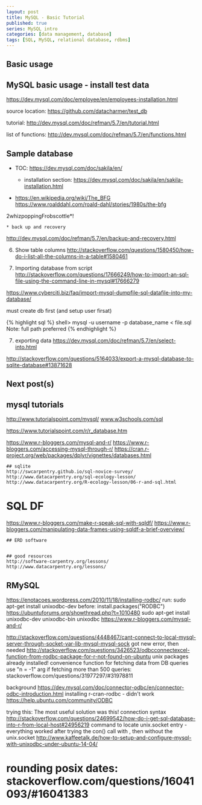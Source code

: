 ```yaml
---
layout: post
title: MySQL - Basic Tutorial
published: true
series: MySQL intro
categories: [data management, database]
tags: [SQL, MySQL, relational database, rdbms]
---
```


## Basic usage

## MySQL basic usage - install test data

https://dev.mysql.com/doc/employee/en/employees-installation.html

source location: https://github.com/datacharmer/test_db

tutorial: http://dev.mysql.com/doc/refman/5.7/en/tutorial.html


list of functions: http://dev.mysql.com/doc/refman/5.7/en/functions.html

## Sample database


* TOC: https://dev.mysql.com/doc/sakila/en/ 
    * installation section: https://dev.mysql.com/doc/sakila/en/sakila-installation.html

* 
    https://en.wikipedia.org/wiki/The_BFG
https://www.roalddahl.com/roald-dahl/stories/1980s/the-bfg

2whizpoppingFrobscottle*!
    
    * back up and recovery

http://dev.mysql.com/doc/refman/5.7/en/backup-and-recovery.html



6. Show table columns
http://stackoverflow.com/questions/1580450/how-do-i-list-all-the-columns-in-a-table#1580461



6. Importing database from script
http://stackoverflow.com/questions/17666249/how-to-import-an-sql-file-using-the-command-line-in-mysql#17666279

https://www.cyberciti.biz/faq/import-mysql-dumpfile-sql-datafile-into-my-database/

must create db first (and setup user firsat)

{% highlight sql %}
shell> mysql -u username -p database_name < file.sql    Note: full path preferred
{% endhighlight %}

7. exporting data
https://dev.mysql.com/doc/refman/5.7/en/select-into.html

http://stackoverflow.com/questions/5164033/export-a-mysql-database-to-sqlite-database#13871628

## Next post(s)

## mysql tutorials
http://www.tutorialspoint.com/mysql/
    www.w3schools.com/sql

https://www.tutorialspoint.com/r/r_database.htm

https://www.r-bloggers.com/mysql-and-r/
    https://www.r-bloggers.com/accessing-mysql-through-r/
    https://cran.r-project.org/web/packages/dplyr/vignettes/databases.html    
    
    ## sqlite
    http://swcarpentry.github.io/sql-novice-survey/
    http://www.datacarpentry.org/sql-ecology-lesson/
    http://www.datacarpentry.org/R-ecology-lesson/06-r-and-sql.html

# SQL DF
https://www.r-bloggers.com/make-r-speak-sql-with-sqldf/
    https://www.r-bloggers.com/manipulating-data-frames-using-sqldf-a-brief-overview/
    
    ## ERD software
    
    
    ## good resources
    http://software-carpentry.org/lessons/
    http://www.datacarpentry.org/lessons/

## RMySQL

https://enotacoes.wordpress.com/2010/11/18/installing-rodbc/
run: sudo apt-get install unixodbc-dev 
before: install.packages("RODBC")
https://ubuntuforums.org/showthread.php?t=1010480
sudo apt-get install unixodbc-dev unixodbc-bin unixodbc
https://www.r-bloggers.com/mysql-and-r/

http://stackoverflow.com/questions/4448467/cant-connect-to-local-mysql-server-through-socket-var-lib-mysql-mysql-sock
got new error, then needed 
http://stackoverflow.com/questions/3426523/odbcconnectexcel-function-from-rodbc-package-for-r-not-found-on-ubuntu
unix packages already installed!
convenience function for fetching data from DB queries
use "n = -1" arg if fetching more than 500 queries: stackoverflow.com/questions/31977297/#31978811

background
https://dev.mysql.com/doc/connector-odbc/en/connector-odbc-introduction.html
installing r-cran-rodbc - didn't work
https://help.ubuntu.com/community/ODBC

trying this: The most useful solution was this!
connection syntax
http://stackoverflow.com/questions/24699542/how-do-i-get-sql-database-into-r-from-local-host#24956219
command to locate unix.socket entry - everything worked after trying the con() call with , then without the unix.socket
http://www.kaffeetalk.de/how-to-setup-and-configure-mysql-with-unixodbc-under-ubuntu-14-04/

# rounding posix dates: stackoverflow.com/questions/16041093/#16041383
    
